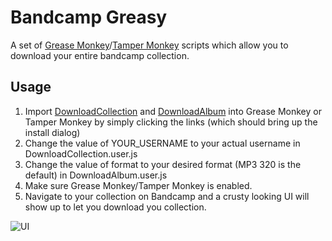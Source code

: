 # Bandcamp Greasy
A set of [Grease Monkey](https://addons.mozilla.org/en-US/firefox/addon/greasemonkey/)/[Tamper Monkey](https://chrome.google.com/webstore/detail/tampermonkey/dhdgffkkebhmkfjojejmpbldmpobfkfo) scripts which allow you to download your entire bandcamp collection.

## Usage
1. Import [DownloadCollection](https://github.com/RyanBluth/Bandcamp-Greasy/raw/master/DownloadCollection.user.js) and [DownloadAlbum](https://github.com/RyanBluth/Bandcamp-Greasy/raw/master/DownloadCollection.user.js) into Grease Monkey or Tamper Monkey by simply clicking the links (which should bring up the install dialog)
2. Change the value of YOUR_USERNAME to your actual username in DownloadCollection.user.js
3. Change the value of format to your desired format (MP3 320 is the default) in DownloadAlbum.user.js
4. Make sure Grease Monkey/Tamper Monkey is enabled.
5. Navigate to your collection on Bandcamp and a crusty looking UI will show up to let you download you collection.

![UI](https://i.imgur.com/vJx9DAR.png)
